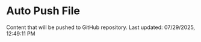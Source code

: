 # Auto Push File

Content that will be pushed to GitHub repository.
Last updated: 07/29/2025, 12:49:11 PM